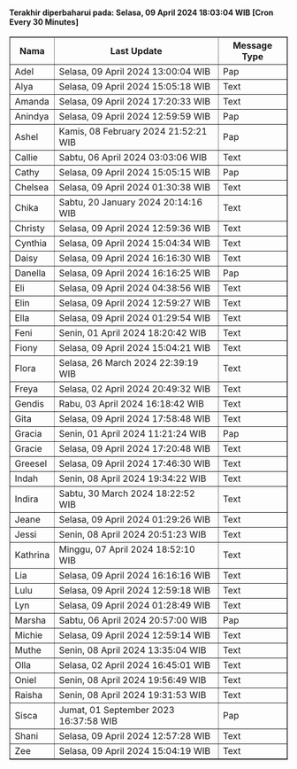 #### Terakhir diperbaharui pada: Selasa, 09 April 2024 18:03:04 WIB [Cron Every 30 Minutes]

<table border='1'><tr><th>Nama</th><th>Last Update</th><th>Message Type</th></tr><tr><td>Adel</td><td>Selasa, 09 April 2024 13:00:04 WIB</td><td>Pap</td></tr><tr><td>Alya</td><td>Selasa, 09 April 2024 15:05:18 WIB</td><td>Text</td></tr><tr><td>Amanda</td><td>Selasa, 09 April 2024 17:20:33 WIB</td><td>Text</td></tr><tr><td>Anindya</td><td>Selasa, 09 April 2024 12:59:59 WIB</td><td>Pap</td></tr><tr><td>Ashel</td><td>Kamis, 08 February 2024 21:52:21 WIB</td><td>Pap</td></tr><tr><td>Callie</td><td>Sabtu, 06 April 2024 03:03:06 WIB</td><td>Text</td></tr><tr><td>Cathy</td><td>Selasa, 09 April 2024 15:05:15 WIB</td><td>Pap</td></tr><tr><td>Chelsea</td><td>Selasa, 09 April 2024 01:30:38 WIB</td><td>Text</td></tr><tr><td>Chika</td><td>Sabtu, 20 January 2024 20:14:16 WIB</td><td>Text</td></tr><tr><td>Christy</td><td>Selasa, 09 April 2024 12:59:36 WIB</td><td>Text</td></tr><tr><td>Cynthia</td><td>Selasa, 09 April 2024 15:04:34 WIB</td><td>Text</td></tr><tr><td>Daisy</td><td>Selasa, 09 April 2024 16:16:30 WIB</td><td>Text</td></tr><tr><td>Danella</td><td>Selasa, 09 April 2024 16:16:25 WIB</td><td>Pap</td></tr><tr><td>Eli</td><td>Selasa, 09 April 2024 04:38:56 WIB</td><td>Text</td></tr><tr><td>Elin</td><td>Selasa, 09 April 2024 12:59:27 WIB</td><td>Text</td></tr><tr><td>Ella</td><td>Selasa, 09 April 2024 01:29:54 WIB</td><td>Text</td></tr><tr><td>Feni</td><td>Senin, 01 April 2024 18:20:42 WIB</td><td>Text</td></tr><tr><td>Fiony</td><td>Selasa, 09 April 2024 15:04:21 WIB</td><td>Text</td></tr><tr><td>Flora</td><td>Selasa, 26 March 2024 22:39:19 WIB</td><td>Text</td></tr><tr><td>Freya</td><td>Selasa, 02 April 2024 20:49:32 WIB</td><td>Text</td></tr><tr><td>Gendis</td><td>Rabu, 03 April 2024 16:18:42 WIB</td><td>Text</td></tr><tr><td>Gita</td><td>Selasa, 09 April 2024 17:58:48 WIB</td><td>Text</td></tr><tr><td>Gracia</td><td>Senin, 01 April 2024 11:21:24 WIB</td><td>Pap</td></tr><tr><td>Gracie</td><td>Selasa, 09 April 2024 17:20:48 WIB</td><td>Text</td></tr><tr><td>Greesel</td><td>Selasa, 09 April 2024 17:46:30 WIB</td><td>Text</td></tr><tr><td>Indah</td><td>Senin, 08 April 2024 19:34:22 WIB</td><td>Text</td></tr><tr><td>Indira</td><td>Sabtu, 30 March 2024 18:22:52 WIB</td><td>Text</td></tr><tr><td>Jeane</td><td>Selasa, 09 April 2024 01:29:26 WIB</td><td>Text</td></tr><tr><td>Jessi</td><td>Senin, 08 April 2024 20:51:23 WIB</td><td>Text</td></tr><tr><td>Kathrina</td><td>Minggu, 07 April 2024 18:52:10 WIB</td><td>Text</td></tr><tr><td>Lia</td><td>Selasa, 09 April 2024 16:16:16 WIB</td><td>Text</td></tr><tr><td>Lulu</td><td>Selasa, 09 April 2024 12:59:18 WIB</td><td>Text</td></tr><tr><td>Lyn</td><td>Selasa, 09 April 2024 01:28:49 WIB</td><td>Text</td></tr><tr><td>Marsha</td><td>Sabtu, 06 April 2024 20:57:00 WIB</td><td>Pap</td></tr><tr><td>Michie</td><td>Selasa, 09 April 2024 12:59:14 WIB</td><td>Text</td></tr><tr><td>Muthe</td><td>Senin, 08 April 2024 13:35:04 WIB</td><td>Text</td></tr><tr><td>Olla</td><td>Selasa, 02 April 2024 16:45:01 WIB</td><td>Text</td></tr><tr><td>Oniel</td><td>Senin, 08 April 2024 19:56:49 WIB</td><td>Text</td></tr><tr><td>Raisha</td><td>Senin, 08 April 2024 19:31:53 WIB</td><td>Text</td></tr><tr><td>Sisca</td><td>Jumat, 01 September 2023 16:37:58 WIB</td><td>Pap</td></tr><tr><td>Shani</td><td>Selasa, 09 April 2024 12:57:28 WIB</td><td>Text</td></tr><tr><td>Zee</td><td>Selasa, 09 April 2024 15:04:19 WIB</td><td>Text</td></tr></table>